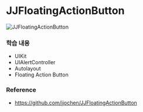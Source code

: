 # JJFloatingActionButton

![JJFloatingActionButton](https://user-images.githubusercontent.com/58852584/107529199-f9fdf480-6bfd-11eb-9fb8-81716cf3629f.gif)

### 학습 내용
- UIKit 
- UIAlertController
- Autolayout
- Floating Action Button

### Reference
- https://github.com/jjochen/JJFloatingActionButton
